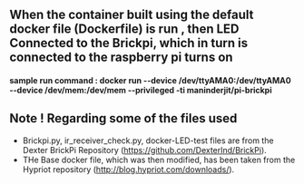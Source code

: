 ## When the container built using the default docker file (Dockerfile) is run , then LED Connected to the Brickpi, which in turn is connected to the raspberry pi turns on 

#### sample run command : docker run --device /dev/ttyAMA0:/dev/ttyAMA0 --device /dev/mem:/dev/mem --privileged -ti maninderjit/pi-brickpi

## Note ! Regarding some of the files used
* Brickpi.py, ir_receiver_check.py, docker-LED-test files are from the Dexter BrickPi Repository (https://github.com/DexterInd/BrickPi).
* THe Base docker file, which was then modified, has been taken from the Hypriot repository (http://blog.hypriot.com/downloads/).
